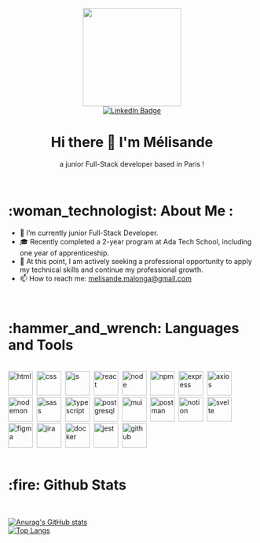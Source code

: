 <div id="header" align="center">
  <img src="https://i.pinimg.com/736x/c3/ac/91/c3ac91cdfb7e17dcdbd9741560cb1622.jpg" height="200vh">
  <div id="badges">
    <a href="">
      <img src="https://img.shields.io/badge/LinkedIn-blue?style=for-the-badge&logo=linkedin&logoColor=white" alt="LinkedIn Badge"/>
    </a>
  </div>
  <h1 align="center">Hi there 👋 I'm Mélisande </h1>
  <p align="center">a junior Full-Stack developer based in Paris !</p>
</div>
</br>

<h1>  :woman_technologist: About Me  :</h1>

- 🔭 I’m currently junior Full-Stack Developer.
- 🎓 Recently completed a 2-year program at Ada Tech School, including one year of apprenticeship.
- 💼 At this point, I am actively seeking a professional opportunity to apply my technical skills and continue my professional growth.
- 📫 How to reach me: melisande.malonga@gmail.com
<br>


<h1> :hammer_and_wrench: Languages and Tools </h1>
<br>
<div>
<img  width="50px" alt="html" src="https://cdn.jsdelivr.net/gh/devicons/devicon@latest/icons/html5/html5-original.svg"/>&nbsp
<img height="50px" width="50px" alt="css" src="https://cdn.jsdelivr.net/gh/devicons/devicon@latest/icons/css3/css3-original.svg" />&nbsp
<img height="50px" width="50px" alt="js" src="https://cdn.jsdelivr.net/gh/devicons/devicon@latest/icons/javascript/javascript-original.svg" />&nbsp
<img height="50px" width="50px" alt="react" src="https://cdn.jsdelivr.net/gh/devicons/devicon@latest/icons/react/react-original.svg"/>&nbsp
<img height="50px" width="50px" alt="node" src="https://cdn.jsdelivr.net/gh/devicons/devicon@latest/icons/nodejs/nodejs-original-wordmark.svg"/>&nbsp
  <img height="50px" width="50px" alt="npm" src="https://cdn.jsdelivr.net/gh/devicons/devicon@latest/icons/npm/npm-original-wordmark.svg"/>&nbsp
  <img height="50px" width="50px" alt="express" src="https://cdn.jsdelivr.net/gh/devicons/devicon@latest/icons/express/express-original-wordmark.svg"/>&nbsp
  <img height="50px" width="50px" alt="axios" src="https://cdn.jsdelivr.net/gh/devicons/devicon@latest/icons/axios/axios-plain-wordmark.svg" />&nbsp
  <img height="50px" width="50px" alt="nodemon" src="https://cdn.jsdelivr.net/gh/devicons/devicon@latest/icons/nodemon/nodemon-plain.svg" />&nbsp
  <img height="50px" width="50px" alt="sass" src="https://cdn.jsdelivr.net/gh/devicons/devicon@latest/icons/sass/sass-original.svg" />&nbsp
  <img height="50px" width="50px" alt="typescript" src="https://cdn.jsdelivr.net/gh/devicons/devicon@latest/icons/typescript/typescript-original.svg" />&nbsp
  <img height="50px" width="50px" alt="postgresql" src="https://cdn.jsdelivr.net/gh/devicons/devicon@latest/icons/postgresql/postgresql-original-wordmark.svg" />&nbsp
  <img height="50px" width="50px" alt="mui" src="https://cdn.jsdelivr.net/gh/devicons/devicon@latest/icons/materialui/materialui-original.svg" />&nbsp
  <img height="50px" width="50px" alt="postman" src="https://cdn.jsdelivr.net/gh/devicons/devicon@latest/icons/postman/postman-original.svg" />&nbsp
  <img height="50px" width="50px" alt="notion" src="https://cdn.jsdelivr.net/gh/devicons/devicon@latest/icons/notion/notion-original.svg" />&nbsp
  <img height="50px" width="50px" alt="svelte" src="https://cdn.jsdelivr.net/gh/devicons/devicon@latest/icons/svelte/svelte-original.svg" />&nbsp
  <img height="50px" width="50px" alt="figma" src="https://cdn.jsdelivr.net/gh/devicons/devicon@latest/icons/figma/figma-original.svg" />&nbsp
  <img height="50px" width="50px" alt="jira" src="https://cdn.jsdelivr.net/gh/devicons/devicon@latest/icons/jira/jira-original-wordmark.svg" />&nbsp
  <img height="50px" width="50px" alt="docker" src="https://cdn.jsdelivr.net/gh/devicons/devicon@latest/icons/docker/docker-plain-wordmark.svg" />&nbsp
  <img height="50px" width="50px" alt="jest" src="https://cdn.jsdelivr.net/gh/devicons/devicon@latest/icons/jest/jest-plain.svg" />&nbsp
  <img height="50px" width="50px" alt="github" src="https://cdn.jsdelivr.net/gh/devicons/devicon@latest/icons/github/github-original-wordmark.svg" />&nbsp
  </div>
  <br>


  <h1> :fire: Github Stats </h1>
  <br>

  [![Anurag's GitHub stats](https://github-readme-stats.vercel.app/api?username=Mlisande&layout=compact&theme=vision-friendly-dark)](https://github.com/anuraghazra/github-readme-stats)
  <br>
  [![Top Langs](https://github-readme-stats.vercel.app/api/top-langs/?username=Mlisande&layout=compact&theme=vision-friendly-dark)](https://github.com/anuraghazra/github-readme-stats)
          
          
          
  
          
          
          
          
          
          
          
          
          
          
          
          
          
          
          
          
          
          



<!--
**Mlisande/Mlisande** is a ✨ _special_ ✨ repository because its `README.md` (this file) appears on your GitHub profile.

Here are some ideas to get you started:

- 🔭 I’m currently working on ...
- 🌱 I’m currently learning ...
- 👯 I’m looking to collaborate on ...
- 🤔 I’m looking for help with ...
- 💬 Ask me about ...
- 📫 How to reach me: ...
- 😄 Pronouns: ...
- ⚡ Fun fact: ...
-->
